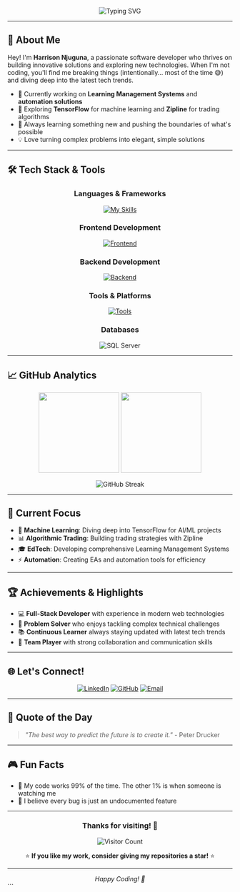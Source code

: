 <div align="center">

![Typing SVG](https://readme-typing-svg.herokuapp.com/?lines=Hey+there!+👋;I'm+Harrison+Njuguna;Software+Developer+%26+Tech+Explorer;Welcome+to+my+GitHub!&center=true&size=25&color=58A6FF)

</div>

---

## 🚀 About Me

Hey! I'm **Harrison Njuguna**, a passionate software developer who thrives on building innovative solutions and exploring new technologies. When I'm not coding, you'll find me breaking things (intentionally... most of the time 😅) and diving deep into the latest tech trends.

- 🔭 Currently working on **Learning Management Systems** and **automation solutions**
- 🌱 Exploring **TensorFlow** for machine learning and **Zipline** for trading algorithms
- 🎯 Always learning something new and pushing the boundaries of what's possible
- 💡 Love turning complex problems into elegant, simple solutions

---

## 🛠️ Tech Stack & Tools

<div align="center">

### Languages & Frameworks
[![My Skills](https://skillicons.dev/icons?i=ts,js,html,css,python,java&perline=6)](https://skillicons.dev)

### Frontend Development
[![Frontend](https://skillicons.dev/icons?i=react,angular,html,css&perline=4)](https://skillicons.dev)

### Backend Development
[![Backend](https://skillicons.dev/icons?i=nestjs,spring,nodejs&perline=3)](https://skillicons.dev)

### Tools & Platforms
[![Tools](https://skillicons.dev/icons?i=git,github,azure,vscode&perline=4)](https://skillicons.dev)

### Databases
![SQL Server](https://img.shields.io/badge/SQL%20Server-CC2927?style=for-the-badge&logo=microsoft%20sql%20server&logoColor=white)

</div>

---

## 📈 GitHub Analytics

<div align="center">

<img height="180em" src="https://github-readme-stats.vercel.app/api?username=HR363&show_icons=true&theme=tokyonight&include_all_commits=true&count_private=true"/>
<img height="180em" src="https://github-readme-stats.vercel.app/api/top-langs/?username=HR363&layout=compact&theme=tokyonight"/>

</div>

<div align="center">

![GitHub Streak](https://streak-stats.demolab.com?user=HR363&theme=tokyonight&hide_border=true)

</div>

---

## 🎯 Current Focus

- 🤖 **Machine Learning**: Diving deep into TensorFlow for AI/ML projects
- 📊 **Algorithmic Trading**: Building trading strategies with Zipline
- 🎓 **EdTech**: Developing comprehensive Learning Management Systems
- ⚡ **Automation**: Creating EAs and automation tools for efficiency

---

## 🏆 Achievements & Highlights

- 💻 **Full-Stack Developer** with experience in modern web technologies
- 🔧 **Problem Solver** who enjoys tackling complex technical challenges
- 📚 **Continuous Learner** always staying updated with latest tech trends
- 🤝 **Team Player** with strong collaboration and communication skills

---

## 🌐 Let's Connect!

<div align="center">

[![LinkedIn](https://img.shields.io/badge/LinkedIn-0A66C2?style=for-the-badge&logo=linkedin&logoColor=white)](https://www.linkedin.com/in/harrison-njuguna-b3b54834a)
[![GitHub](https://img.shields.io/badge/GitHub-181717?style=for-the-badge&logo=github&logoColor=white)](https://github.com/HR363)
[![Email](https://img.shields.io/badge/Email-D14836?style=for-the-badge&logo=gmail&logoColor=white)](mailto:your.email@example.com)

</div>

---

## 💭 Quote of the Day

> *"The best way to predict the future is to create it."* - Peter Drucker

---

## 🎮 Fun Facts

- 🐛 My code works 99% of the time. The other 1% is when someone is watching me
- 🎯 I believe every bug is just an undocumented feature

---

<div align="center">

### Thanks for visiting! 🙏

![Visitor Count](https://komarev.com/ghpvc/?username=HR363&style=for-the-badge&color=58A6FF)

⭐ **If you like my work, consider giving my repositories a star!** ⭐

</div>

---

<div align="center">
<i>Happy Coding! 🚀</i>
</div>
```

